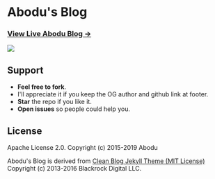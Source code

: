 Abodu's Blog
============

### [View Live Abodu Blog &rarr;](https://abodu.github.io)

![](http://abodu.github.io/img/blog-desktop.jpg)


Support
-------

- **Feel free to fork**. 
- I'll appreciate it if you keep the OG author and github link at footer.
- **Star** the repo if you like it.
- **Open issues** so people could help you.

License
-------

Apache License 2.0.
Copyright (c) 2015-2019 Abodu

Abodu's Blog is derived from [Clean Blog Jekyll Theme (MIT License)](https://github.com/BlackrockDigital/startbootstrap-clean-blog-jekyll/)
Copyright (c) 2013-2016 Blackrock Digital LLC.
